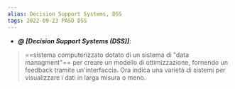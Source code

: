 ```yaml
---
alias: Decision Support Systems, DSS
tags: 2022-09-23 PASD DSS
---
```


- ***@ [Decision Support Systems (DSS)]***:
> ==sistema computerizzato dotato di un sistema di "data managment"== per creare un modello di ottimizzazione, fornendo un feedback tramite un'interfaccia. Ora indica una varietà di sistemi per visualizzare i dati in larga misura o meno.